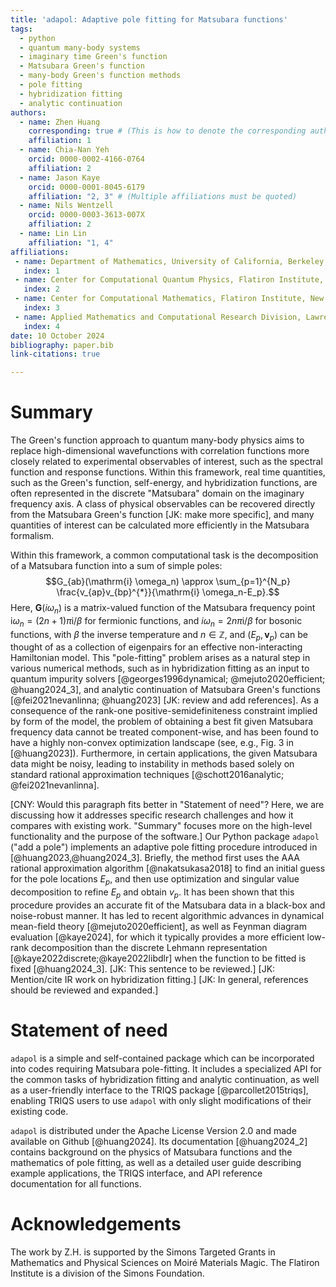 ```yaml
---
title: 'adapol: Adaptive pole fitting for Matsubara functions'
tags:
  - python
  - quantum many-body systems
  - imaginary time Green's function
  - Matsubara Green's function
  - many-body Green's function methods
  - pole fitting
  - hybridization fitting
  - analytic continuation
authors:
  - name: Zhen Huang
    corresponding: true # (This is how to denote the corresponding author)
    affiliation: 1
  - name: Chia-Nan Yeh
    orcid: 0000-0002-4166-0764
    affiliation: 2
  - name: Jason Kaye
    orcid: 0000-0001-8045-6179
    affiliation: "2, 3" # (Multiple affiliations must be quoted)
  - name: Nils Wentzell
    orcid: 0000-0003-3613-007X
    affiliation: 2
  - name: Lin Lin
    affiliation: "1, 4"
affiliations:
 - name: Department of Mathematics, University of California, Berkeley, CA 94720, USA
   index: 1
 - name: Center for Computational Quantum Physics, Flatiron Institute, New York, NY 10010, USA
   index: 2
 - name: Center for Computational Mathematics, Flatiron Institute, New York, NY 10010, USA
   index: 3
 - name: Applied Mathematics and Computational Research Division, Lawrence Berkeley National Laboratory, Berkeley, CA 94720, USA
   index: 4
date: 10 October 2024
bibliography: paper.bib
link-citations: true

---
```


# Summary

The Green's function approach to quantum many-body physics aims to replace high-dimensional wavefunctions with correlation functions more closely related to experimental observables of interest, such as the spectral function and response functions. Within this framework, real time quantities, such as the Green's function, self-energy, and hybridization functions, are often represented in the discrete "Matsubara" domain on the imaginary frequency axis. A class of physical observables can be recovered directly from the Matsubara Green's function [JK: make more specific], and many quantities of interest can be calculated more efficiently in the Matsubara formalism.

Within this framework, a common computational task is the decomposition of a Matsubara function into a sum of simple poles:
$$G_{ab}(\mathrm{i} \omega_n) \approx \sum_{p=1}^{N_p} \frac{v_{ap}v_{bp}^{*}}{\mathrm{i} \omega_n-E_p}.$$
Here, $\mathbf{G}(i\omega_{n})$ is a matrix-valued function of the Matsubara frequency point $\mathrm i \omega_n = (2n+1) \pi\mathrm i / \beta$ for fermionic functions, and $i \omega_n = 2 n \pi\mathrm i / \beta$ for bosonic functions, with $\beta$ the inverse temperature and $n \in \mathbb{Z}$, and $(E_p,\mathbf{v}_p)$ can be thought of as a collection of eigenpairs for an effective non-interacting Hamiltonian model. 
This "pole-fitting" problem arises as a natural step in various numerical methods, such as in hybridization fitting as an input to quantum impurity solvers [@georges1996dynamical; @mejuto2020efficient; @huang2024_3], and analytic continuation of Matsubara Green's functions [@fei2021nevanlinna; @huang2023] [JK: review and add references].
As a consequence of the rank-one positive-semidefiniteness constraint implied by form of the model, the problem of obtaining a best fit given Matsubara frequency data cannot be treated component-wise, and has been found to have a highly non-convex optimization landscape (see, e.g., Fig. 3 in [@huang2023]). Furthermore, in certain applications, the given Matsubara data might be noisy, leading to instability in methods based solely on standard rational approximation techniques [@schott2016analytic;  @fei2021nevanlinna].

[CNY: Would this paragraph fits better in "Statement of need"? Here, we are discussing how it addresses specific research challenges and how it compares with existing work. "Summary" focuses more on the high-level functionality and the purpose of the software.] 
Our Python package `adapol` ("add a pole") implements an adaptive pole fitting procedure introduced in [@huang2023,@huang2024_3].
Briefly, the method first uses the AAA rational approximation algorithm [@nakatsukasa2018] to find an initial guess for the pole locations $E_p$, and then use optimization and singular value decomposition to refine $E_p$ and obtain $v_p$.
It has been shown that this procedure provides an accurate fit of the Matsubara data in a black-box and noise-robust manner. It has led to recent algorithmic advances in dynamical mean-field theory [@mejuto2020efficient], as well as Feynman diagram evaluation [@kaye2024], for which it typically provides a more efficient low-rank decomposition than the discrete Lehmann representation [@kaye2022discrete;@kaye2022libdlr] when the function to be fitted is fixed [@huang2024_3]. [JK: This sentence to be reviewed.] [JK: Mention/cite IR work on hybridization fitting.] [JK: In general, references should be reviewed and expanded.]

# Statement of need

`adapol` is a simple and self-contained package which can be incorporated into codes requiring Matsubara pole-fitting. It includes a specialized API for the common tasks of hybridization fitting and analytic continuation, as well as a user-friendly interface to the TRIQS package [@parcollet2015triqs], enabling TRIQS users to use `adapol` with only slight modifications of their existing code.

`adapol` is distributed under the Apache License Version 2.0 and made available on Github [@huang2024]. Its documentation [@huang2024_2] contains  background on the physics of Matsubara functions and the mathematics of pole fitting, as well as a detailed user guide describing example applications, the TRIQS interface, and API reference documentation for all functions. 

# Acknowledgements

The work by Z.H. is supported by the Simons Targeted Grants in Mathematics and Physical Sciences on Moiré Materials Magic. The Flatiron Institute is a division of the Simons Foundation.

